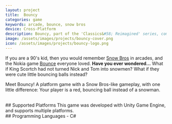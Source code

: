 ```yaml
---
layout: project
title:  Bouncy
categories: game
keywords: arcade, bounce, snow bros
device: Cross-Platform
description: Bouncy, part of the 'Classics&#58; Reimagined' series, combines the arcade game Snow Bros. and Bounce (classic Nokia game) into a single game.
image: /assets/images/projects/bouncy-cover.png
icon: /assets/images/projects/bouncy-logo.png
---
```


If you are a 90's kid, then you would remember [Snow Bros](https://en.wikipedia.org/wiki/Snow_Bros.) in arcades, and the Nokia game [Bounce](https://en.wikipedia.org/wiki/Bounce_(video_game_series)) everyone loved. <b>Have you ever wondered...</b> What if King Scortch had not turned Nick and Tom into snowmen? What if they were cute little bouncing balls instead?

Meet Bouncy! A platform game with a Snow Bros-like gameplay, with one little difference: Your player is a red, bouncing ball instead of a snowman.

<br>
## Supported Platforms
This game was developed with Unity Game Engine, and supports multiple platforms.

<br>
## Programming Languages
- C#
